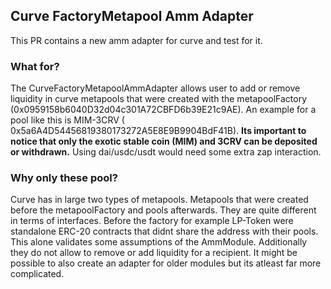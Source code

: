 ## Curve FactoryMetapool Amm Adapter
This PR contains a new amm adapter for curve and test for it.

### What for?
The CurveFactoryMetapoolAmmAdapter allows user to add or remove liquidity in curve metapools that were created with the metapoolFactory (0x0959158b6040D32d04c301A72CBFD6b39E21c9AE). An example for a pool like this is MIM-3CRV ( 0x5a6A4D54456819380173272A5E8E9B9904BdF41B). <b>Its important to notice that only the exotic stable coin (MIM) and 3CRV can be deposited or withdrawn.</b> Using dai/usdc/usdt would need some extra zap interaction.  

### Why only these pool?
Curve has in large two types of metapools. Metapools that were created before the metapoolFactory and pools afterwards. They are quite different in terms of interfaces. Before the factory for example LP-Token were standalone ERC-20 contracts that didnt share the address with their pools. This alone validates some assumptions of the AmmModule. Additionally they do not allow to remove or add liquidity for a recipient.
It might be possible to also create an adapter for older modules but its atleast far more complicated.